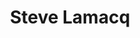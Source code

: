---
title: "Steve Lamacq"
summary: "Stephen Paul Lamacq , sometimes known by his nickname Lammo , is an English disc jockey, currently working with the BBC radio station BBC Radio 6 Music."
image: "steve-lamacq.jpg"
apple_music_artist_url: "None"
wikipedia_url: "https://en.wikipedia.org/wiki/Steve_Lamacq"
---